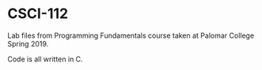 # CSCI-112

Lab files from Programming Fundamentals course taken at Palomar College Spring 2019.

Code is all written in C.
